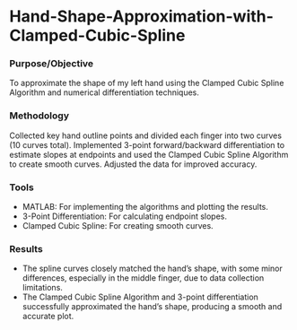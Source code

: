 # Hand-Shape-Approximation-with-Clamped-Cubic-Spline
### Purpose/Objective
To approximate the shape of my left hand using the Clamped Cubic Spline Algorithm and numerical differentiation techniques.

### Methodology
Collected key hand outline points and divided each finger into two curves (10 curves total). Implemented 3-point forward/backward differentiation to estimate slopes at endpoints and used the Clamped Cubic Spline Algorithm to create smooth curves. Adjusted the data for improved accuracy.

### Tools
- MATLAB: For implementing the algorithms and plotting the results.
- 3-Point Differentiation: For calculating endpoint slopes.
- Clamped Cubic Spline: For creating smooth curves.

### Results
- The spline curves closely matched the hand’s shape, with some minor differences, especially in the middle finger, due to data collection limitations.
- The Clamped Cubic Spline Algorithm and 3-point differentiation successfully approximated the hand’s shape, producing a smooth and accurate plot.
